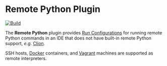 # Remote Python Plugin

[![Build](https://github.com/mdklatt/idea-remotepython-plugin/actions/workflows/build.yml/badge.svg)](https://github.com/mdklatt/idea-remotepython-plugin/actions/workflows/build.yml)


<!-- Plugin description -->

The **Remote Python** plugin provides [Run Configurations][runconfigs] for 
running remote Python commands in an IDE that does not have built-in remote
Python support, *e.g.* [Clion][clion].

SSH hosts, [Docker][docker] containers, and [Vagrant][vagrant] machines are
supported as remote interpreters.

[runconfigs]: https://www.jetbrains.com/help/idea/run-debug-configuration.html
[jetbrains]: https://www.jetbrains.com
[clion]: https://www.jetbrains.com/clion
[vagrant]: https://vagrantup.com
[docker]: https://docker.com

<!-- Plugin description end -->
